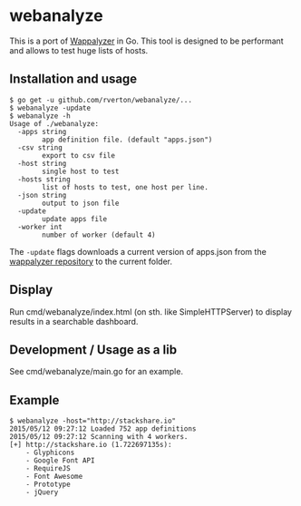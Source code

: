 # webanalyze

This is a port of [Wappalyzer](https://github.com/AliasIO/Wappalyzer) in Go. This tool is designed to be performant and allows to test huge lists of hosts.

## Installation and usage

    $ go get -u github.com/rverton/webanalyze/...
    $ webanalyze -update
    $ webanalyze -h
    Usage of ./webanalyze:
      -apps string
            app definition file. (default "apps.json")
      -csv string
            export to csv file
      -host string
            single host to test
      -hosts string
            list of hosts to test, one host per line.
      -json string
            output to json file
      -update
            update apps file
      -worker int
            number of worker (default 4)

The `-update` flags downloads a current version of apps.json from the [wappalyzer repository](https://github.com/AliasIO/Wappalyzer) to the current folder.

## Display

Run cmd/webanalyze/index.html (on sth. like SimpleHTTPServer) to display results in a searchable dashboard.

## Development / Usage as a lib

See cmd/webanalyze/main.go for an example.

## Example

    $ webanalyze -host="http://stackshare.io"
    2015/05/12 09:27:12 Loaded 752 app definitions
    2015/05/12 09:27:12 Scanning with 4 workers.
    [+] http://stackshare.io (1.722697135s):
        - Glyphicons
        - Google Font API
        - RequireJS
        - Font Awesome
        - Prototype
        - jQuery

